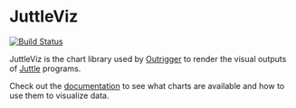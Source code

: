 # JuttleViz

[![Build Status](https://travis-ci.org/juttle/juttle-viz.svg)](https://travis-ci.org/juttle/juttle-viz)

JuttleViz is the chart library used by [Outrigger](http://www.github.com/juttle/outrigger) to render the visual outputs of [Juttle](http://www.github.com/juttle/juttle) programs.

Check out the [documentation](http://juttle.github.io/juttle-viz) to see what charts are available and how to use them to visualize data.
